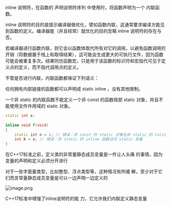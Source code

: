 

inline 说明符，在函数的 声明说明符序列 中使用时，将函数声明为一个 内联函数。

inline 说明符的目的是提示编译器做优化，譬如函数内联，这通常要求编译方能见到函数的定义。编译器能（并且经常）就优化的目的忽略 inline 说明符的存在与否。

若编译器进行函数内联，则它会以函数体取代所有对它的调用，以避免函数调用的开销（将数据置于栈上和取得结果），这可能会生成更大的可执行文件，因为函数可能会被重复多次。结果同仿函数宏，只是用于该函数的标识符和宏指代可见于定义点的定义，而不指代调用点的定义。

不管是否进行内联，内联函数都保证下列语义：

任何拥有内部链接的函数都可以声明成 static inline ，没有其他限制。

一个非 static 的内联函数不能定义一个非 const 的函数局部 static 对象，并且不能使用文件作用域的 static 对象。 

```cpp
static int x;
 
inline void f(void)
{
    static int n = 1; // 错误：非 const 的 static 对象在非 static 的 inline 函数中
    int k = x; // 错误：非 static 的 inline 函数访问 static 变量
}
```




在C++17标准之前，定义类的非常量静态成员变量是一件让人头痛 的事情，因为变量的声明和定义必须分开进行


对于一些字面量类型，比如整型、浮点类型等，这种情况有所缓 解，至少对于它们而言常量静态成员变量是可以一边声明一边定义的

![image.png](https://yaaame-1317851743.cos.ap-beijing.myqcloud.com/20240502090219.png)


C++17标准中增强了inline说明符的能 力，它允许我们内联定义静态变量